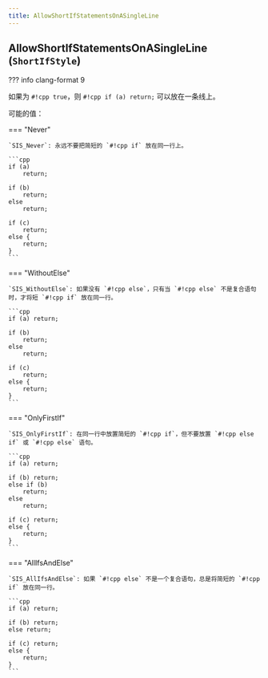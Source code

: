 ```yaml
---
title: AllowShortIfStatementsOnASingleLine
---
```


## AllowShortIfStatementsOnASingleLine (`ShortIfStyle`)

??? info
    clang-format 9

如果为 `#!cpp true`，则 `#!cpp if (a) return;` 可以放在一条线上。

可能的值：

=== "Never"

    `SIS_Never`: 永远不要把简短的 `#!cpp if` 放在同一行上。

    ```cpp
    if (a)
        return;

    if (b)
        return;
    else
        return;

    if (c)
        return;
    else {
        return;
    }
    ```

=== "WithoutElse"

    `SIS_WithoutElse`: 如果没有 `#!cpp else`，只有当 `#!cpp else` 不是复合语句时，才将短 `#!cpp if` 放在同一行。

    ```cpp
    if (a) return;

    if (b)
        return;
    else
        return;

    if (c)
        return;
    else {
        return;
    }
    ```

=== "OnlyFirstIf"

    `SIS_OnlyFirstIf`: 在同一行中放置简短的 `#!cpp if`，但不要放置 `#!cpp else if` 或 `#!cpp else` 语句。

    ```cpp
    if (a) return;

    if (b) return;
    else if (b)
        return;
    else
        return;

    if (c) return;
    else {
        return;
    }
    ```

=== "AllIfsAndElse"

    `SIS_AllIfsAndElse`: 如果 `#!cpp else` 不是一个复合语句，总是将简短的 `#!cpp if` 放在同一行。

    ```cpp
    if (a) return;

    if (b) return;
    else return;

    if (c) return;
    else {
        return;
    }
    ```
